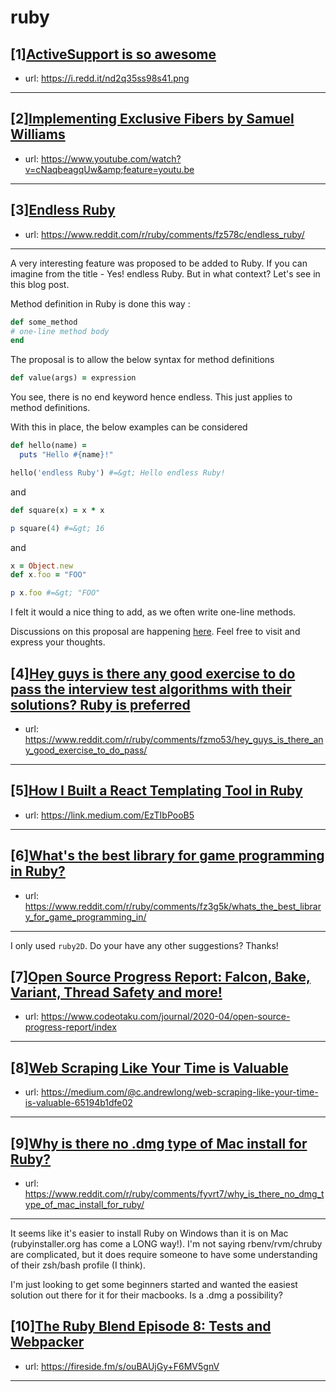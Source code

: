 # ruby
## [1][ActiveSupport is so awesome](https://www.reddit.com/r/ruby/comments/fzbu6f/activesupport_is_so_awesome/)
- url: https://i.redd.it/nd2q35ss98s41.png
---

## [2][Implementing Exclusive Fibers by Samuel Williams](https://www.reddit.com/r/ruby/comments/fze924/implementing_exclusive_fibers_by_samuel_williams/)
- url: https://www.youtube.com/watch?v=cNaqbeagqUw&amp;feature=youtu.be
---

## [3][Endless Ruby](https://www.reddit.com/r/ruby/comments/fz578c/endless_ruby/)
- url: https://www.reddit.com/r/ruby/comments/fz578c/endless_ruby/
---
A very interesting feature was proposed to be added to Ruby. If you can imagine from the title - Yes! endless Ruby. But in what context? Let's see in this blog post. 

Method definition in Ruby is done this way :

```ruby
def some_method
# one-line method body
end 
```
The proposal is to allow the below syntax for method definitions

```ruby
def value(args) = expression
```

You see, there is no end keyword hence endless. 
This just applies to method definitions.

With this in place, the below examples can be considered

```ruby
def hello(name) = 
  puts "Hello #{name}!"

hello('endless Ruby') #=&gt; Hello endless Ruby!
```
and

```ruby
def square(x) = x * x

p square(4) #=&gt; 16
```
and 

```ruby
x = Object.new
def x.foo = "FOO"

p x.foo #=&gt; "FOO"
```

I felt it would a nice thing to add, as we often write one-line methods.

Discussions on this proposal are happening [here](https://bugs.ruby-lang.org/issues/16746). Feel free to visit and express your thoughts.
## [4][Hey guys is there any good exercise to do pass the interview test algorithms with their solutions? Ruby is preferred](https://www.reddit.com/r/ruby/comments/fzmo53/hey_guys_is_there_any_good_exercise_to_do_pass/)
- url: https://www.reddit.com/r/ruby/comments/fzmo53/hey_guys_is_there_any_good_exercise_to_do_pass/
---

## [5][How I Built a React Templating Tool in Ruby](https://www.reddit.com/r/ruby/comments/fz8xi8/how_i_built_a_react_templating_tool_in_ruby/)
- url: https://link.medium.com/EzTIbPooB5
---

## [6][What's the best library for game programming in Ruby?](https://www.reddit.com/r/ruby/comments/fz3g5k/whats_the_best_library_for_game_programming_in/)
- url: https://www.reddit.com/r/ruby/comments/fz3g5k/whats_the_best_library_for_game_programming_in/
---
I only used `ruby2D`. Do your have any other suggestions? Thanks!
## [7][Open Source Progress Report: Falcon, Bake, Variant, Thread Safety and more!](https://www.reddit.com/r/ruby/comments/fyh6wz/open_source_progress_report_falcon_bake_variant/)
- url: https://www.codeotaku.com/journal/2020-04/open-source-progress-report/index
---

## [8][Web Scraping Like Your Time is Valuable](https://www.reddit.com/r/ruby/comments/fylba9/web_scraping_like_your_time_is_valuable/)
- url: https://medium.com/@c.andrewlong/web-scraping-like-your-time-is-valuable-65194b1dfe02
---

## [9][Why is there no .dmg type of Mac install for Ruby?](https://www.reddit.com/r/ruby/comments/fyvrt7/why_is_there_no_dmg_type_of_mac_install_for_ruby/)
- url: https://www.reddit.com/r/ruby/comments/fyvrt7/why_is_there_no_dmg_type_of_mac_install_for_ruby/
---
It seems like it's easier to install Ruby on Windows than it is on Mac (rubyinstaller.org has come a LONG way!). I'm not saying rbenv/rvm/chruby are complicated, but it does require someone to have some understanding of their zsh/bash profile (I think).

I'm just looking to get some beginners started and wanted the easiest solution out there for it for their macbooks. Is a .dmg a possibility?
## [10][The Ruby Blend Episode 8: Tests and Webpacker](https://www.reddit.com/r/ruby/comments/fyhyx8/the_ruby_blend_episode_8_tests_and_webpacker/)
- url: https://fireside.fm/s/ouBAUjGy+F6MV5gnV
---

